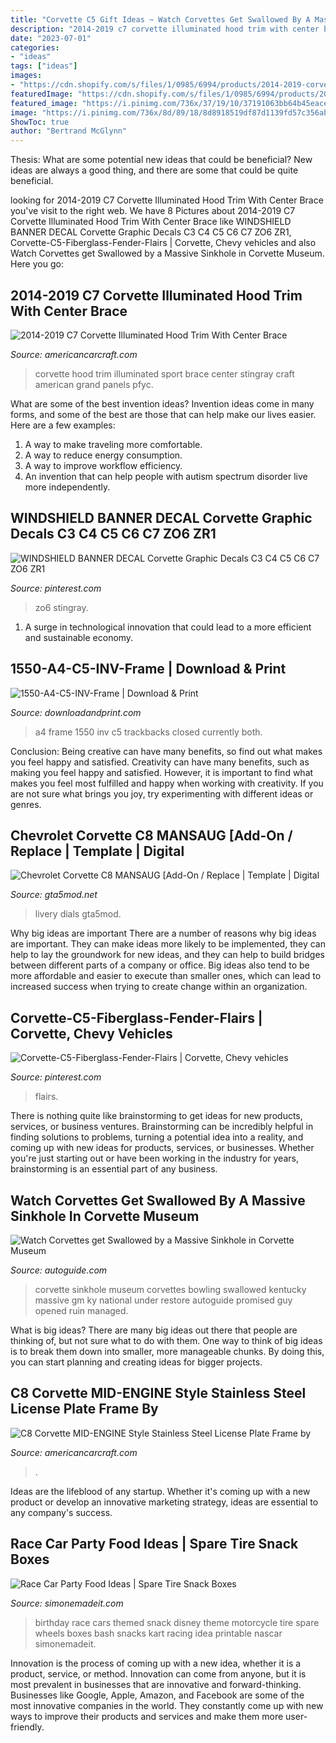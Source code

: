 ```yaml
---
title: "Corvette C5 Gift Ideas ~ Watch Corvettes Get Swallowed By A Massive Sinkhole In Corvette Museum"
description: "2014-2019 c7 corvette illuminated hood trim with center brace"
date: "2023-07-01"
categories:
- "ideas"
tags: ["ideas"]
images:
- "https://cdn.shopify.com/s/files/1/0985/6994/products/2014-2019-corvette-z06grand-sport-illuminated-hood-trim-with-center-brace-for-all-hood-panels-american-car-craft-483338.jpeg?v=1552437162"
featuredImage: "https://cdn.shopify.com/s/files/1/0985/6994/products/2020-2021-c8-corvette-license-plate-frame-mid-engine-style-stainless-steel-choose-color-inlay-american-car-craft-525830.jpg?v=1611865239"
featured_image: "https://i.pinimg.com/736x/37/19/10/37191063bb64b45eace65b96170415c4.jpg"
image: "https://i.pinimg.com/736x/8d/89/18/8d8918519df87d1139fd57c356ab1736.jpg"
ShowToc: true
author: "Bertrand McGlynn"
---
```



Thesis: What are some potential new ideas that could be beneficial?
New ideas are always a good thing, and there are some that could be quite beneficial.

	

		
looking for 2014-2019 C7 Corvette Illuminated Hood Trim With Center Brace you've visit to the right web. We have 8 Pictures about 2014-2019 C7 Corvette Illuminated Hood Trim With Center Brace like WINDSHIELD BANNER DECAL Corvette Graphic Decals C3 C4 C5 C6 C7 ZO6 ZR1, Corvette-C5-Fiberglass-Fender-Flairs | Corvette, Chevy vehicles and also Watch Corvettes get Swallowed by a Massive Sinkhole in Corvette Museum. Here you go:
		
    
## 2014-2019 C7 Corvette Illuminated Hood Trim With Center Brace

<img loading=lazy src="https://cdn.shopify.com/s/files/1/0985/6994/products/2014-2019-corvette-z06grand-sport-illuminated-hood-trim-with-center-brace-for-all-hood-panels-american-car-craft-483338.jpeg?v=1552437162" onerror="this.onerror=null;this.src='https://tse3.mm.bing.net/th?id=OIP.zDwqooYjEXyE2_ApJMwF6wHaE7&amp;pid=15.1';" alt="2014-2019 C7 Corvette Illuminated Hood Trim With Center Brace">

_Source: americancarcraft.com_

>corvette hood trim illuminated sport brace center stingray craft american grand panels pfyc. 

	

What are some of the best invention ideas?
Invention ideas come in many forms, and some of the best are those that can help make our lives easier. Here are a few examples: 
1. A way to make traveling more comfortable. 
2. A way to reduce energy consumption. 
3. A way to improve workflow efficiency. 
4. An invention that can help people with autism spectrum disorder live more independently.

    
## WINDSHIELD BANNER DECAL Corvette Graphic Decals C3 C4 C5 C6 C7 ZO6 ZR1

<img loading=lazy src="https://i.pinimg.com/736x/37/19/10/37191063bb64b45eace65b96170415c4.jpg" onerror="this.onerror=null;this.src='https://tse4.mm.bing.net/th?id=OIP.H3MO3wopBlB9TYHLJTNtZAHaEk&amp;pid=15.1';" alt="WINDSHIELD BANNER DECAL Corvette Graphic Decals C3 C4 C5 C6 C7 ZO6 ZR1">

_Source: pinterest.com_

>zo6 stingray. 

	

1. A surge in technological innovation that could lead to a more efficient and sustainable economy. 

    
## 1550-A4-C5-INV-Frame | Download &amp; Print

<img loading=lazy src="https://www.downloadandprint.com/wp-content/uploads/2019/04/1550-A4-C5-INV-Frame.png" onerror="this.onerror=null;this.src='https://tse2.mm.bing.net/th?id=OIP.udKwkS_B1SdQ9gbEdkz3QAHaLI&amp;pid=15.1';" alt="1550-A4-C5-INV-Frame | Download &amp; Print">

_Source: downloadandprint.com_

>a4 frame 1550 inv c5 trackbacks closed currently both. 

	

Conclusion: Being creative can have many benefits, so find out what makes you feel happy and satisfied.
Creativity can have many benefits, such as making you feel happy and satisfied. However, it is important to find what makes you feel most fulfilled and happy when working with creativity. If you are not sure what brings you joy, try experimenting with different ideas or genres.

    
## Chevrolet Corvette C8 MANSAUG [Add-On / Replace | Template | Digital

<img loading=lazy src="https://gta5mod.net/wp-content/uploads/2021/05/Chevrolet-Corvette-C8-MANSAUG2.jpg" onerror="this.onerror=null;this.src='https://tse1.mm.bing.net/th?id=OIP.RCSs_zFc6LNxTB_1CVxb4AHaEK&amp;pid=15.1';" alt="Chevrolet Corvette C8 MANSAUG [Add-On / Replace | Template | Digital">

_Source: gta5mod.net_

>livery dials gta5mod. 

	

Why big ideas are important
There are a number of reasons why big ideas are important. They can make ideas more likely to be implemented, they can help to lay the groundwork for new ideas, and they can help to build bridges between different parts of a company or office. Big ideas also tend to be more affordable and easier to execute than smaller ones, which can lead to increased success when trying to create change within an organization.

    
## Corvette-C5-Fiberglass-Fender-Flairs | Corvette, Chevy Vehicles

<img loading=lazy src="https://i.pinimg.com/736x/8d/89/18/8d8918519df87d1139fd57c356ab1736.jpg" onerror="this.onerror=null;this.src='https://tse3.mm.bing.net/th?id=OIP.XwdudAFZ8oGu148IwFEnhgHaFj&amp;pid=15.1';" alt="Corvette-C5-Fiberglass-Fender-Flairs | Corvette, Chevy vehicles">

_Source: pinterest.com_

>flairs. 

	

There is nothing quite like brainstorming to get ideas for new products, services, or business ventures. Brainstorming can be incredibly helpful in finding solutions to problems, turning a potential idea into a reality, and coming up with new ideas for products, services, or businesses. Whether you're just starting out or have been working in the industry for years, brainstorming is an essential part of any business.

    
## Watch Corvettes Get Swallowed By A Massive Sinkhole In Corvette Museum

<img loading=lazy src="https://www.autoguide.com/blog/wp-content/uploads/2014/02/Corvette-Sinkhole.jpg" onerror="this.onerror=null;this.src='https://tse3.mm.bing.net/th?id=OIP.DkY_hJO5bx56yVQxSTKduwHaEi&amp;pid=15.1';" alt="Watch Corvettes get Swallowed by a Massive Sinkhole in Corvette Museum">

_Source: autoguide.com_

>corvette sinkhole museum corvettes bowling swallowed kentucky massive gm ky national under restore autoguide promised guy opened ruin managed. 

	

What is big ideas?
There are many big ideas out there that people are thinking of, but not sure what to do with them. One way to think of big ideas is to break them down into smaller, more manageable chunks. By doing this, you can start planning and creating ideas for bigger projects.

    
## C8 Corvette MID-ENGINE Style Stainless Steel License Plate Frame By

<img loading=lazy src="https://cdn.shopify.com/s/files/1/0985/6994/products/2020-2021-c8-corvette-license-plate-frame-mid-engine-style-stainless-steel-choose-color-inlay-american-car-craft-525830.jpg?v=1611865239" onerror="this.onerror=null;this.src='https://tse3.mm.bing.net/th?id=OIP.SBeJ-o8dR0dj1oRTYrpAswHaDV&amp;pid=15.1';" alt="C8 Corvette MID-ENGINE Style Stainless Steel License Plate Frame by">

_Source: americancarcraft.com_

>. 

	

Ideas are the lifeblood of any startup. Whether it's coming up with a new product or develop an innovative marketing strategy, ideas are essential to any company's success.

    
## Race Car Party Food Ideas | Spare Tire Snack Boxes

<img loading=lazy src="https://www.simonemadeit.com/wp-content/uploads/2012/04/dsc003471.jpg" onerror="this.onerror=null;this.src='https://tse3.mm.bing.net/th?id=OIP.BLs2FTDil2DqpKJoVOp4dAHaFj&amp;pid=15.1';" alt="Race Car Party Food Ideas | Spare Tire Snack Boxes">

_Source: simonemadeit.com_

>birthday race cars themed snack disney theme motorcycle tire spare wheels boxes bash snacks kart racing idea printable nascar simonemadeit. 

	

Innovation is the process of coming up with a new idea, whether it is a product, service, or method. Innovation can come from anyone, but it is most prevalent in businesses that are innovative and forward-thinking. Businesses like Google, Apple, Amazon, and Facebook are some of the most innovative companies in the world. They constantly come up with new ways to improve their products and services and make them more user-friendly.

